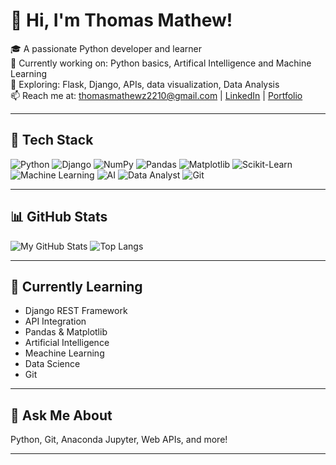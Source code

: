 # 👋 Hi, I'm Thomas Mathew!

🎓 A passionate Python developer and learner  
🔭 Currently working on: Python basics, Artifical Intelligence and Machine Learning            
🌱 Exploring: Flask, Django, APIs, data visualization, Data Analysis  
📫 Reach me at: thomasmathewz2210@gmail.com | [LinkedIn](https://www.linkedin.com/in/tm1022) | [Portfolio](http://thomasmathew1022.pythonanywhere.com/)  

---

## 🧰 Tech Stack
![Python](https://img.shields.io/badge/-Python-333?style=for-the-badge&logo=python)
![Django](https://img.shields.io/badge/-Django-333?style=for-the-badge&logo=django)
![NumPy](https://img.shields.io/badge/-NumPy-333?style=for-the-badge&logo=numpy)
![Pandas](https://img.shields.io/badge/-Pandas-333?style=for-the-badge&logo=pandas)
![Matplotlib](https://img.shields.io/badge/-Matplotlib-333?style=for-the-badge&logo=matplotlib)
![Scikit-Learn](https://img.shields.io/badge/-Scikit--Learn-333?style=for-the-badge&logo=scikit-learn)
![Machine Learning](https://img.shields.io/badge/-Machine%20Learning-333?style=for-the-badge&logo=python)
![AI](https://img.shields.io/badge/-Artificial%20Intelligence-333?style=for-the-badge&logo=openai)
![Data Analyst](https://img.shields.io/badge/-Data%20Analyst-333?style=for-the-badge&logo=bar-chart)
![Git](https://img.shields.io/badge/-Git-333?style=for-the-badge&logo=git)

---

## 📊 GitHub Stats

![My GitHub Stats](https://github-readme-stats.vercel.app/api?username=ThomasMathewz&show_icons=true&theme=radical)
![Top Langs](https://github-readme-stats.vercel.app/api/top-langs/?username=ThomasMathewz&layout=compact&theme=radical)

---

## 🧠 Currently Learning

- Django REST Framework
- API Integration
- Pandas & Matplotlib
- Artificial Intelligence
- Meachine Learning
- Data Science 
- Git

---

## 💬 Ask Me About
Python, Git, Anaconda Jupyter, Web APIs, and more!

---
